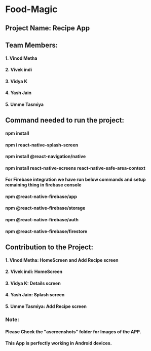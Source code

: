 # Food-Magic

## Project Name: Recipe App

## Team Members:

#### 1. Vinod Metha
#### 2. Vivek indi
#### 3. Vidya K
#### 4. Yash Jain
#### 5. Umme Tasmiya

## Command needed to run the project:

#### npm install 
#### npm i react-native-splash-screen
#### npm install @react-navigation/native
#### npm install react-native-screens react-native-safe-area-context 

####  For Firebase integration we have run below commands and setup remaining thing in firebase console

#### npm @react-native-firebase/app
#### npm @react-native-firebase/storage
#### npm @react-native-firebase/auth
#### npm @react-native-firebase/firestore

## Contribution to the Project:

#### 1. Vinod Metha: HomeScreen and Add Recipe screen
#### 2. Vivek indi: HomeScreen
#### 3. Vidya K: Details screen
#### 4. Yash Jain: Splash screen
#### 5. Umme Tasmiya: Add Recipe screen

### Note:

#### Please Check the "ascreenshots" folder for Images of the APP.
#### This App is perfectly working in Android devices.






